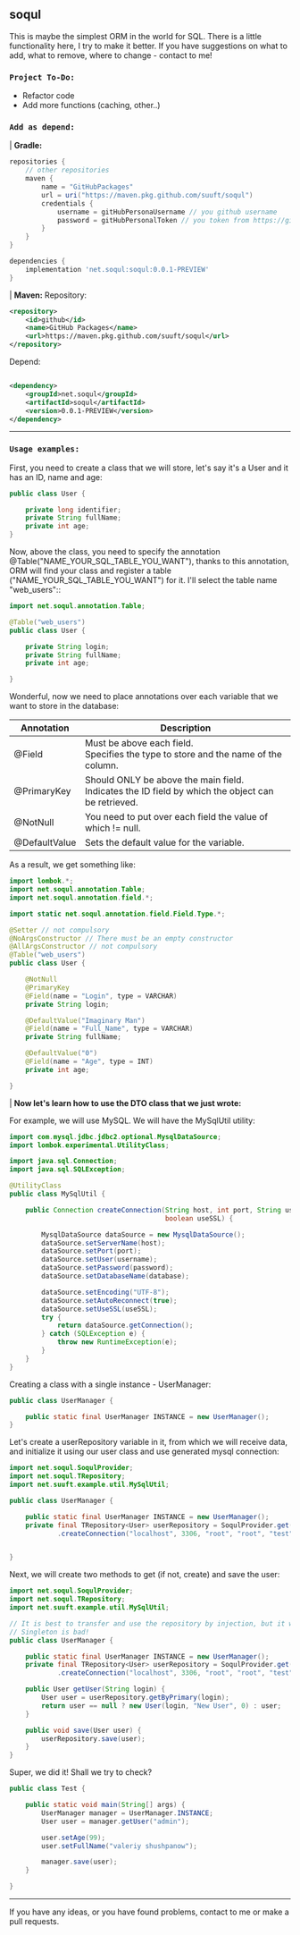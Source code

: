 soqul
---
This is maybe the simplest ORM in the world for SQL. There is a little functionality here, I try to make it better.
If you have suggestions on what to add, what to remove, where to change - contact to me!

### `Project To-Do:`

* Refactor code
* Add more functions (caching, other..)

### `Add as depend:`

| **Gradle:**

```groovy
repositories {
    // other repositories
    maven {
        name = "GitHubPackages"
        url = uri("https://maven.pkg.github.com/suuft/soqul")
        credentials {
            username = gitHubPersonaUsername // you github username
            password = gitHubPersonalToken // you token from https://github.com/settings/tokens
        }
    }
}

dependencies {
    implementation 'net.soqul:soqul:0.0.1-PREVIEW'
}
```

| **Maven:**
Repository:

```xml
<repository>
    <id>github</id>
    <name>GitHub Packages</name>
    <url>https://maven.pkg.github.com/suuft/soqul</url>
</repository>
```

Depend:

```xml

<dependency>
    <groupId>net.soqul</groupId>
    <artifactId>soqul</artifactId>
    <version>0.0.1-PREVIEW</version>
</dependency>
```

---

### `Usage examples:`

First, you need to create a class that we will store, let's say it's a User and it has an ID, name and age:

```java
public class User {

    private long identifier;
    private String fullName;
    private int age;
}
```

Now, above the class, you need to specify the annotation @Table("NAME_YOUR_SQL_TABLE_YOU_WANT"), thanks to this
annotation, ORM will find your class and register a table ("NAME_YOUR_SQL_TABLE_YOU_WANT") for it. I'll select the table
name "web_users"::

```java
import net.soqul.annotation.Table;

@Table("web_users")
public class User {

    private String login;
    private String fullName;
    private int age;

}
```

Wonderful, now we need to place annotations over each variable that we want to store in the database:

| Annotation    | Description                                                                                       |
|---------------|---------------------------------------------------------------------------------------------------|
| @Field        | Must be above each field. <br/>Specifies the type to store and the name of the column.                 |
| @PrimaryKey   | Should ONLY be above the main field. <br/>Indicates the ID field by which the object can be retrieved. |
| @NotNull      | You need to put over each field the value of which != null.                                                     |
| @DefaultValue | Sets the default value for the variable.                                                     |

As a result, we get something like:

```java
import lombok.*;
import net.soqul.annotation.Table;
import net.soqul.annotation.field.*;

import static net.soqul.annotation.field.Field.Type.*;

@Setter // not compulsory
@NoArgsConstructor // There must be an empty constructor
@AllArgsConstructor // not compulsory
@Table("web_users")
public class User {

    @NotNull
    @PrimaryKey
    @Field(name = "Login", type = VARCHAR)
    private String login;

    @DefaultValue("Imaginary Man")
    @Field(name = "Full_Name", type = VARCHAR)
    private String fullName;

    @DefaultValue("0")
    @Field(name = "Age", type = INT)
    private int age;

}
```

| **Now let's learn how to use the DTO class that we just wrote:**

For example, we will use MySQL. We will have the MySqlUtil utility:

```java
import com.mysql.jdbc.jdbc2.optional.MysqlDataSource;
import lombok.experimental.UtilityClass;

import java.sql.Connection;
import java.sql.SQLException;

@UtilityClass
public class MySqlUtil {

    public Connection createConnection(String host, int port, String username, String password, String database,
                                       boolean useSSL) {

        MysqlDataSource dataSource = new MysqlDataSource();
        dataSource.setServerName(host);
        dataSource.setPort(port);
        dataSource.setUser(username);
        dataSource.setPassword(password);
        dataSource.setDatabaseName(database);

        dataSource.setEncoding("UTF-8");
        dataSource.setAutoReconnect(true);
        dataSource.setUseSSL(useSSL);
        try {
            return dataSource.getConnection();
        } catch (SQLException e) {
            throw new RuntimeException(e);
        }
    }
}
```

Creating a class with a single instance - UserManager:

```java
public class UserManager {

    public static final UserManager INSTANCE = new UserManager();
}
```

Let's create a userRepository variable in it, from which we will receive data, and initialize it using our user class
and use generated mysql connection:

```java
import net.soqul.SoqulProvider;
import net.soqul.TRepository;
import net.suuft.example.util.MySqlUtil;

public class UserManager {

    public static final UserManager INSTANCE = new UserManager();
    private final TRepository<User> userRepository = SoqulProvider.get().createRepository(User.class, MySqlUtil
            .createConnection("localhost", 3306, "root", "root", "test", false));


}
```

Next, we will create two methods to get (if not, create) and save the user:

```java
import net.soqul.SoqulProvider;
import net.soqul.TRepository;
import net.suuft.example.util.MySqlUtil;

// It is best to transfer and use the repository by injection, but it will do :)
// Singleton is bad!
public class UserManager {

    public static final UserManager INSTANCE = new UserManager();
    private final TRepository<User> userRepository = SoqulProvider.get().createRepository(User.class, MySqlUtil
            .createConnection("localhost", 3306, "root", "root", "test", false));

    public User getUser(String login) {
        User user = userRepository.getByPrimary(login);
        return user == null ? new User(login, "New User", 0) : user;
    }

    public void save(User user) {
        userRepository.save(user);
    }
}
```

Super, we did it! Shall we try to check?

```java
public class Test {

    public static void main(String[] args) {
        UserManager manager = UserManager.INSTANCE;
        User user = manager.getUser("admin");

        user.setAge(99);
        user.setFullName("valeriy shushpanow");

        manager.save(user);
    }

}
```

---

If you have any ideas, or you have found problems, contact to me or make a pull requests.